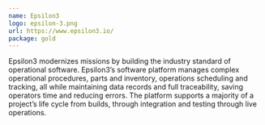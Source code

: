 ```yaml
---
name: Epsilon3
logo: epsilon-3.png
url: https://www.epsilon3.io/
package: gold
---
```

Epsilon3 modernizes missions by building the industry standard of operational software.
Epsilon3’s software platform manages complex operational procedures, parts and inventory,
operations scheduling and tracking, all while maintaining data records and full
traceability, saving operators time and reducing errors. The platform supports
a majority of a project’s life cycle from builds, through integration and testing
through live operations.
